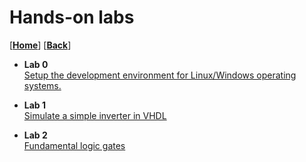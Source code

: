 
# Hands-on labs
[[**Home**](https://github.com/lpacher/fphd)] [[**Back**](https://github.com/lpacher/fphd)]


* **Lab 0**<br />
[Setup the development environment for Linux/Windows operating systems.](
https://github.com/lpacher/fphd/tree/master/fpga/labs/lab0)

* **Lab 1**<br/>
[Simulate a simple inverter in VHDL](
https://github.com/lpacher/fphd/tree/master/fpga/labs/lab1)

* **Lab 2**<br/>
[Fundamental logic gates](
https://github.com/lpacher/fphd/tree/master/fpga/labs/lab2)


